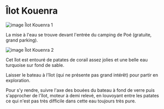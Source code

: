 # Îlot Kouenra

![image Îlot Kouenra 1](/photos/IlotKouenra1.jpg)

La mise à l'eau se trouve devant l'entrée du camping de Poé (gratuite, grand parking).

![image Îlot Kouenra 2](/photos/IlotKouenra2.jpg)

Cet îlot est entouré de patates de corail assez jolies et une belle eau turquoise sur fond de sable.

Laisser le bateau à l'îlot (qui ne présente pas grand intérêt) pour partir en exploration.

Pour s'y rendre, suivre l'axe des bouées du bateau à fond de verre puis s'approcher de l'îlot, moteur à demi relevé, en louvoyant entre les patates ce qui n'est pas très difficile dans cette eau toujours très pure.
